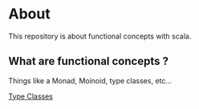 # About
This repository is about functional concepts with scala.

## What are functional concepts ?

Things like a Monad, Moinoid, type classes, etc...

[Type Classes](type-classes/README.md)